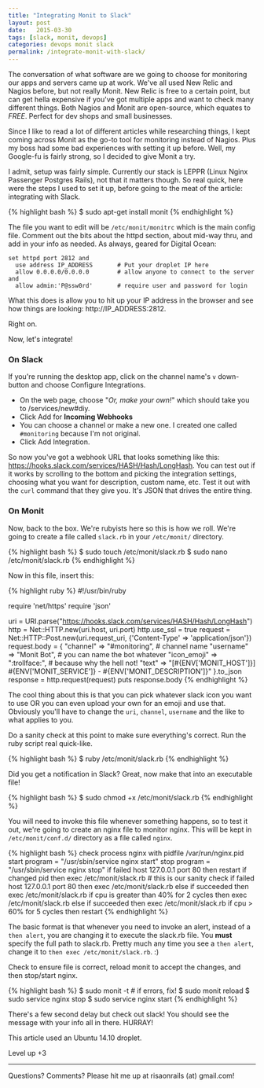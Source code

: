 ```yaml
---
title: "Integrating Monit to Slack"
layout: post
date:   2015-03-30
tags: [slack, monit, devops]
categories: devops monit slack
permalink: /integrate-monit-with-slack/
---
```


The conversation of what software are we going to choose for monitoring our apps and servers came up at work. We've all used New Relic and Nagios before, but not really Monit. New Relic is free to a certain point, but can get hella expensive if you've got multiple apps and want to check many different things. Both Nagios and Monit are open-source, which equates to _FREE_. Perfect for dev shops and small businesses.

Since I like to read a lot of different articles while researching things, I kept coming across Monit as the go-to tool for monitoring instead of Nagios. Plus my boss had some bad experiences with setting it up before. Well, my Google-fu is fairly strong, so I decided to give Monit a try.

I admit, setup was fairly simple.  Currently our stack is LEPPR (Linux Nginx Passenger Postgres Rails), not that it matters though. So real quick, here were the steps I used to set it up, before going to the meat of the article: integrating with Slack.

{% highlight bash %}
$ sudo apt-get install monit
{% endhighlight %}

The file you want to edit will be `/etc/monit/monitrc` which is the main config file. Comment out the bits about the httpd section, about mid-way thru, and add in your info as needed. As always, geared for Digital Ocean:

    set httpd port 2812 and
      use address IP_ADDRESS       # Put your droplet IP here
      allow 0.0.0.0/0.0.0.0        # allow anyone to connect to the server and
      allow admin:'P@ssw0rd'       # require user and password for login

What this does is allow you to hit up your IP address in the browser and see how things are looking: http://IP_ADDRESS:2812.

Right on.

Now, let's integrate!

### On Slack
If you're running the desktop app, click on the channel name's `v` down-button and choose Configure Integrations.

* On the web page, choose "_Or, make your own!_" which should take you to /services/new#diy.
* Click Add for __Incoming Webhooks__
* You can choose a channel or make a new one. I created one called `#monitoring` because I'm not original.
* Click Add Integration.

So now you've got a webhook URL that looks something like this: https://hooks.slack.com/services/HASH/Hash/LongHash.  You can test out if it works by scrolling to the bottom and picking the integration settings, choosing what you want for description, custom name, etc. Test it out with the `curl` command that they give you.  It's JSON that drives the entire thing. 

### On Monit
Now, back to the box. We're rubyists here so this is how we roll. We're going to create a file called `slack.rb` in your `/etc/monit/` directory.

{% highlight bash %}
$ sudo touch /etc/monit/slack.rb
$ sudo nano /etc/monit/slack.rb
{% endhighlight %}

Now in this file, insert this:

{% highlight ruby %}
#!/usr/bin/ruby

require 'net/https'
require 'json'

uri = URI.parse("https://hooks.slack.com/services/HASH/Hash/LongHash")
http = Net::HTTP.new(uri.host, uri.port)
http.use_ssl = true
request = Net::HTTP::Post.new(uri.request_uri, {'Content-Type' => 'application/json'})
request.body = {
    "channel"    => "#monitoring",  # channel name
    "username"   => "Monit Bot",    # you can name the bot whatever
    "icon_emoji" => ":trollface:",      # because why the hell not!
    "text"       => "[#{ENV['MONIT_HOST']}] #{ENV['MONIT_SERVICE']} - #{ENV['MONIT_DESCRIPTION']}"
}.to_json
response = http.request(request)
puts response.body
{% endhighlight %}

The cool thing about this is that you can pick whatever slack icon you want to use OR you can even upload your own for an emoji and use that. Obviously you'll have to change the `uri`, `channel`, `username` and the like to what applies to you.

Do a sanity check at this point to make sure everything's correct. Run the ruby script real quick-like.

{% highlight bash %}
$ ruby /etc/monit/slack.rb
{% endhighlight %}

Did you get a notification in Slack?  Great, now make that into an executable file!

{% highlight bash %}
$ sudo chmod +x /etc/monit/slack.rb
{% endhighlight %}

You will need to invoke this file whenever something happens, so to test it out, we're going to create an nginx file to monitor nginx. This will be kept in `/etc/monit/conf.d/` directory as a file called `nginx`.

{% highlight bash %}
check process nginx with pidfile /var/run/nginx.pid
  start program = "/usr/sbin/service nginx start"
  stop  program = "/usr/sbin/service nginx stop"
  if failed host 127.0.0.1 port 80 then restart
  if changed pid then exec /etc/monit/slack.rb    # this is our sanity check
  if failed host 127.0.0.1 port 80 then exec /etc/monit/slack.rb else if succeeded then exec /etc/monit/slack.rb
  if cpu is greater than 40% for 2 cycles then exec /etc/monit/slack.rb else if succeeded then exec /etc/monit/slack.rb
  if cpu > 60% for 5 cycles then restart
{% endhighlight %}

The basic format is that whenever you need to invoke an alert, instead of a `then alert`, you are changing it to execute the slack.rb file. You __must__ specify the full path to slack.rb. Pretty much any time you see a `then alert`, change it to `then exec /etc/monit/slack.rb`. :)

Check to ensure file is correct, reload monit to accept the changes, and then stop/start nginx.

{% highlight bash %}
$ sudo monit -t       # if errors, fix!
$ sudo monit reload
$ sudo service nginx stop
$ sudo service nginx start
{% endhighlight %}

There's a few second delay but check out slack! You should see the message with your info all in there. HURRAY!

This article used an Ubuntu 14.10 droplet.

Level up +3

***

Questions? Comments? Please hit me up at risaonrails (at) gmail.com!
